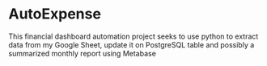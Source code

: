 # AutoExpense
This financial dashboard automation project seeks to use python to extract data from my Google Sheet, update it on PostgreSQL table and possibly a summarized monthly report using Metabase 
